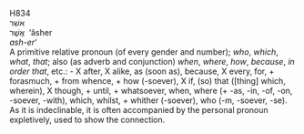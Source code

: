 <body>
  <p>H834<br>  אשׁר  <br> אֲשֶׁר  ‎  ‘ăsher  <br><i>ash-er‘ </i><br>A primitive relative pronoun (of every gender and number); <i>who</i>, <i>which</i>, <i>what</i>, <i>that</i>; also (as adverb and conjunction) <i>when</i>, <i>where</i>, <i>how</i>, <i>because</i>, <i>in</i> <i>order</i> <i>that</i>, etc.: - X after, X alike, as (soon as), because, X every, for, + forasmuch, + from whence, + how (-soever), X if, (so) that ([thing] which, wherein), X though, + until, + whatsoever, when, where (+ -as, -in, -of, -on, -soever, -with), which, whilst, + whither (-soever), who (-m, -soever, -se). As it is indeclinable, it is often accompanied by the personal pronoun expletively, used to show the connection.<br></p>
 </body>